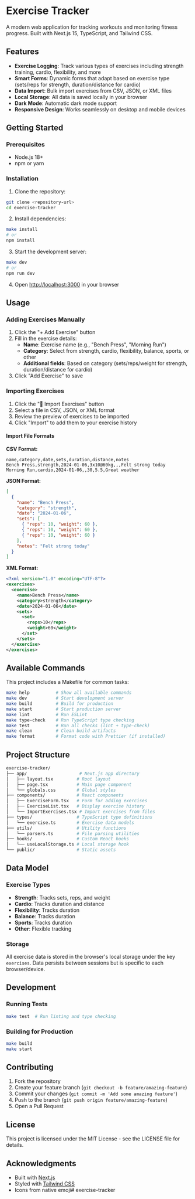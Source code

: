 # Exercise Tracker

A modern web application for tracking workouts and monitoring fitness progress. Built with Next.js 15, TypeScript, and Tailwind CSS.

## Features

- **Exercise Logging**: Track various types of exercises including strength training, cardio, flexibility, and more
- **Smart Forms**: Dynamic forms that adapt based on exercise type (sets/reps for strength, duration/distance for cardio)
- **Data Import**: Bulk import exercises from CSV, JSON, or XML files
- **Local Storage**: All data is saved locally in your browser
- **Dark Mode**: Automatic dark mode support
- **Responsive Design**: Works seamlessly on desktop and mobile devices

## Getting Started

### Prerequisites

- Node.js 18+ 
- npm or yarn

### Installation

1. Clone the repository:
```bash
git clone <repository-url>
cd exercise-tracker
```

2. Install dependencies:
```bash
make install
# or
npm install
```

3. Start the development server:
```bash
make dev
# or
npm run dev
```

4. Open [http://localhost:3000](http://localhost:3000) in your browser

## Usage

### Adding Exercises Manually

1. Click the "+ Add Exercise" button
2. Fill in the exercise details:
   - **Name**: Exercise name (e.g., "Bench Press", "Morning Run")
   - **Category**: Select from strength, cardio, flexibility, balance, sports, or other
   - **Additional fields**: Based on category (sets/reps/weight for strength, duration/distance for cardio)
3. Click "Add Exercise" to save

### Importing Exercises

1. Click the "📁 Import Exercises" button
2. Select a file in CSV, JSON, or XML format
3. Review the preview of exercises to be imported
4. Click "Import" to add them to your exercise history

#### Import File Formats

**CSV Format:**
```csv
name,category,date,sets,duration,distance,notes
Bench Press,strength,2024-01-06,3x10@60kg,,,Felt strong today
Morning Run,cardio,2024-01-06,,30,5.5,Great weather
```

**JSON Format:**
```json
[
  {
    "name": "Bench Press",
    "category": "strength",
    "date": "2024-01-06",
    "sets": [
      { "reps": 10, "weight": 60 },
      { "reps": 10, "weight": 60 },
      { "reps": 10, "weight": 60 }
    ],
    "notes": "Felt strong today"
  }
]
```

**XML Format:**
```xml
<?xml version="1.0" encoding="UTF-8"?>
<exercises>
  <exercise>
    <name>Bench Press</name>
    <category>strength</category>
    <date>2024-01-06</date>
    <sets>
      <set>
        <reps>10</reps>
        <weight>60</weight>
      </set>
    </sets>
  </exercise>
</exercises>
```

## Available Commands

This project includes a Makefile for common tasks:

```bash
make help          # Show all available commands
make dev           # Start development server
make build         # Build for production
make start         # Start production server
make lint          # Run ESLint
make type-check    # Run TypeScript type checking
make test          # Run all checks (lint + type-check)
make clean         # Clean build artifacts
make format        # Format code with Prettier (if installed)
```

## Project Structure

```sh
exercise-tracker/
├── app/                    # Next.js app directory
│   ├── layout.tsx         # Root layout
│   ├── page.tsx           # Main page component
│   └── globals.css        # Global styles
├── components/            # React components
│   ├── ExerciseForm.tsx   # Form for adding exercises
│   ├── ExerciseList.tsx   # Display exercise history
│   └── ImportExercises.tsx # Import exercises from files
├── types/                 # TypeScript type definitions
│   └── exercise.ts        # Exercise data models
├── utils/                 # Utility functions
│   └── parsers.ts         # File parsing utilities
├── hooks/                 # Custom React hooks
│   └── useLocalStorage.ts # Local storage hook
└── public/                # Static assets
```

## Data Model

### Exercise Types

- **Strength**: Tracks sets, reps, and weight
- **Cardio**: Tracks duration and distance
- **Flexibility**: Tracks duration
- **Balance**: Tracks duration
- **Sports**: Tracks duration
- **Other**: Flexible tracking

### Storage

All exercise data is stored in the browser's local storage under the key `exercises`. Data persists between sessions but is specific to each browser/device.

## Development

### Running Tests

```bash
make test  # Run linting and type checking
```

### Building for Production

```bash
make build
make start
```

## Contributing

1. Fork the repository
2. Create your feature branch (`git checkout -b feature/amazing-feature`)
3. Commit your changes (`git commit -m 'Add some amazing feature'`)
4. Push to the branch (`git push origin feature/amazing-feature`)
5. Open a Pull Request

## License

This project is licensed under the MIT License - see the LICENSE file for details.

## Acknowledgments

- Built with [Next.js](https://nextjs.org/)
- Styled with [Tailwind CSS](https://tailwindcss.com/)
- Icons from native emoji# exercise-tracker

